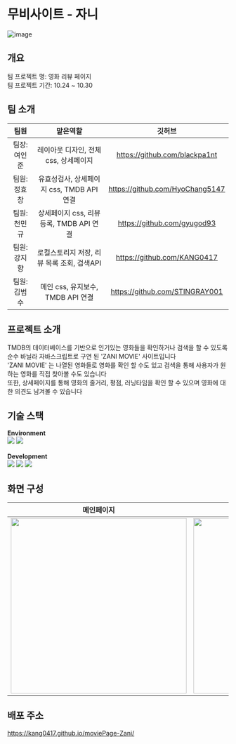 # 무비사이트 - 자니
![image](https://github.com/KANG0417/moviePage-Zani/assets/127959356/8ac51bc0-e4a3-4fe8-a75d-ff04dcca62c9)


## 개요
팀 프로젝트 명: 영화 리뷰 페이지  
팀 프로젝트 기간: 10.24 ~ 10.30  

## 팀 소개
|팀원|맡은역할|깃허브|
|:------:|:---:|:---:|
|팀장: 여인준|레이아웃 디자인, 전체 css, 상세페이지|https://github.com/blackpa1nt|
|팀원: 정효창|유효성검사, 상세페이지 css, TMDB API 연결|https://github.com/HyoChang5147|
|팀원: 천민규|상세페이지 css, 리뷰 등록, TMDB API 연결|https://github.com/gyugod93|
|팀원: 강지향|로컬스토리지 저장, 리뷰 목록 조회, 검색API|https://github.com/KANG0417|
|팀원: 김범수|메인 css, 유지보수, TMDB API 연결|https://github.com/STINGRAY001|

## 프로젝트 소개
TMDB의 데이터베이스를 기반으로 인기있는 영화들을 확인하거나 검색을 할 수 있도록 순수 바닐라 자바스크립트로 구연 된 'ZANI MOVIE' 사이트입니다 </br>
'ZANI MOVIE' 는 나열된 영화들로 영화를 확인 할 수도 있고 검색을 통해 사용자가 원하는 영화를 직접 찾아볼 수도 있습니다 </br>
또한, 상세페이지를 통해 영화의 줄거리, 평점, 러닝타임을 확인 할 수 있으며 영화에 대한 의견도 남겨볼 수 있습니다 </br>

## 기술 스택
**Environment** </br>
<img src="https://img.shields.io/badge/git-F05032?style=for-the-badge&logo=git&logoColor=white"> <img src="https://img.shields.io/badge/github-181717?style=for-the-badge&logo=github&logoColor=white"> </br>
</br>
**Development**</br>
<img src="https://img.shields.io/badge/html5-E34F26?style=for-the-badge&logo=html5&logoColor=white"> <img src="https://img.shields.io/badge/css-1572B6?style=for-the-badge&logo=css3&logoColor=white"> <img src="https://img.shields.io/badge/javascript-F7DF1E?style=for-the-badge&logo=javascript&logoColor=black">

## 화면 구성
|메인페이지|상세페이지|
|:---:|:---:|
|<img src ="https://github.com/KANG0417/moviePage-Zani/assets/127959356/be13e803-cf31-4a6c-ba51-ec687f7cab8f" width="400" />|<img src ="https://github.com/KANG0417/moviePage-Zani/assets/127959356/479809ab-b9e5-4615-b17e-f1ff87085d49" width="400" />|  

## 배포 주소
https://kang0417.github.io/moviePage-Zani/
